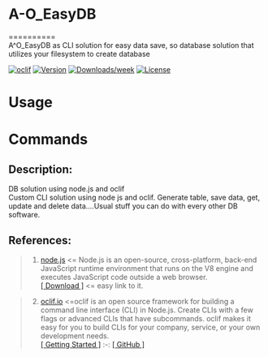 # A-O_EasyDB  
==========  
A^O_EasyDB as CLI solution for easy data save, so database solution that utilizes your filesystem to create database

[![oclif](https://img.shields.io/badge/cli-oclif-brightgreen.svg)](https://oclif.io)
[![Version](https://img.shields.io/npm/v/A^O_EasyDB.svg)](https://npmjs.org/package/A^O_EasyDB)
[![Downloads/week](https://img.shields.io/npm/dw/A^O_EasyDB.svg)](https://npmjs.org/package/A^O_EasyDB)
[![License](https://img.shields.io/npm/l/A^O_EasyDB.svg)](https://github.com/MyUserNameIsMyUserName/A-O_EasyDB/blob/master/package.json)

<!-- toc -->
# Usage
<!-- usage -->
# Commands
<!-- commands -->
  
  
## Description:   
DB solution using node.js and oclif   
Custom CLI solution using node js and oclif. Generate table, save data, get, update and delete data....Usual stuff you can do with every other DB software.   


## References: 

> 1. [node.js](https://nodejs.org/)  <=  Node.js is an open-source, cross-platform, back-end JavaScript runtime environment that runs on the V8 engine and executes JavaScript code outside a web browser.   
>  [[ Download ]](https://nodejs.org/en/download/)  <= easy link to it.
     
> 2. [oclif.io](https://oclif.io/)   <=oclif is an open source framework for building a command line interface (CLI) in Node.js. Create CLIs with a few flags or advanced CLIs that have subcommands. oclif makes it easy for you to build CLIs for your company, service, or your own development needs.  
>   [[ Getting Started ]](https://oclif.io/docs/introduction.html)  :-:   [[ GitHub ]](https://github.com/oclif/oclif)
   
   
